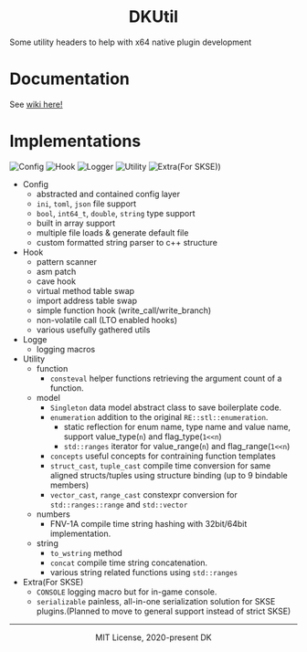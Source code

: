 <h1 align="center">DKUtil</h1>

Some utility headers to help with x64 native plugin development

# Documentation
See [wiki here!](https://gottyduke.github.io/DKUtil/)

# Implementations
![Config](https://img.shields.io/badge/Config-1.2.0-R.svg)
![Hook](https://img.shields.io/badge/Hook-2.6.5-R.svg)
![Logger](https://img.shields.io/badge/Logger-1.2.4-R.svg)
![Utility](https://img.shields.io/badge/Utility-1.0.1-R.svg)
![Extra(For SKSE)](https://img.shields.io/badge/Extra-1.0.0-R.svg))  

+ Config
    - abstracted and contained config layer
    - `ini`, `toml`, `json` file support
    - `bool`, `int64_t`, `double`, `string` type support
    - built in array support
    - multiple file loads & generate default file
    - custom formatted string parser to c++ structure
+ Hook
    - pattern scanner
    - asm patch
    - cave hook
    - virtual method table swap
    - import address table swap
    - simple function hook (write_call/write_branch)
    - non-volatile call (LTO enabled hooks)
    - various usefully gathered utils
+ Logge
    - logging macros
+ Utility
    + function
        + `consteval` helper functions retrieving the argument count of a function.
    + model
        + `Singleton` data model abstract class to save boilerplate code.
        + `enumeration` addition to the original `RE::stl::enumeration`.
            + static reflection for enum name, type name and value name, support value_type(`n`) and flag_type(`1<<n`)
            + `std::ranges` iterator for value_range(`n`) and flag_range(`1<<n`)
        + `concepts` useful concepts for contraining function templates
        + `struct_cast`, `tuple_cast` compile time conversion for same aligned structs/tuples using structure binding (up to 9 bindable members)
        + `vector_cast`, `range_cast` constexpr conversion for `std::ranges::range` and `std::vector`
    + numbers
        + FNV-1A compile time string hashing with 32bit/64bit implementation.
    + string
        + `to_wstring` method
        + `concat` compile time string concatenation.
        + various string related functions using `std::ranges`
+ Extra(For SKSE)
    + `CONSOLE` logging macro but for in-game console.
    + `serializable` painless, all-in-one serialization solution for SKSE plugins.(Planned to move to general support instead of strict SKSE)

---
<p align="center">MIT License, 2020-present DK</p>
